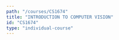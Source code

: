 ```yaml
---
path: "/courses/CS1674"
title: "INTRODUCTION TO COMPUTER VISION"
id: "CS1674"
type: "individual-course"
---
```

